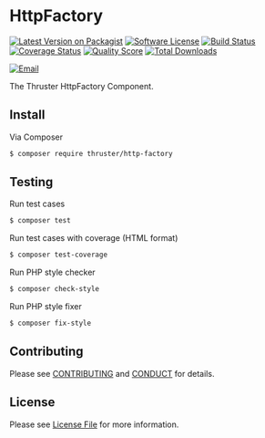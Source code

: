 # HttpFactory

[![Latest Version on Packagist][ico-version]][link-packagist]
[![Software License][ico-license]](LICENSE)
[![Build Status][ico-travis]][link-travis]
[![Coverage Status][ico-scrutinizer]][link-scrutinizer]
[![Quality Score][ico-code-quality]][link-code-quality]
[![Total Downloads][ico-downloads]][link-downloads]

[![Email][ico-email]][link-email]

The Thruster HttpFactory Component.


## Install

Via Composer

```bash
$ composer require thruster/http-factory
```

## Testing

Run test cases

```bash
$ composer test
```

Run test cases with coverage (HTML format)


```bash
$ composer test-coverage
```

Run PHP style checker

```bash
$ composer check-style
```

Run PHP style fixer

```bash
$ composer fix-style
```

## Contributing

Please see [CONTRIBUTING](CONTRIBUTING.md) and [CONDUCT](CONDUCT.md) for details.


## License

Please see [License File](LICENSE) for more information.

[ico-version]: https://img.shields.io/packagist/v/thruster/http-factory.svg?style=flat-square
[ico-license]: https://img.shields.io/badge/license-MIT-brightgreen.svg?style=flat-square
[ico-travis]: https://img.shields.io/travis/ThrusterIO/http-factory/master.svg?style=flat-square
[ico-scrutinizer]: https://img.shields.io/scrutinizer/coverage/g/ThrusterIO/http-factory.svg?style=flat-square
[ico-code-quality]: https://img.shields.io/scrutinizer/g/ThrusterIO/http-factory.svg?style=flat-square
[ico-downloads]: https://img.shields.io/packagist/dt/thruster/http-factory.svg?style=flat-square
[ico-email]: https://img.shields.io/badge/email-team@thruster.io-blue.svg?style=flat-square

[link-packagist]: https://packagist.org/packages/thruster/http-factory
[link-travis]: https://travis-ci.org/ThrusterIO/http-factory
[link-scrutinizer]: https://scrutinizer-ci.com/g/ThrusterIO/http-factory/code-structure
[link-code-quality]: https://scrutinizer-ci.com/g/ThrusterIO/http-factory
[link-downloads]: https://packagist.org/packages/thruster/http-factory
[link-email]: mailto:team@thruster.io
